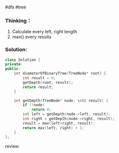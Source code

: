 #dfs #tree 
### Thinking：
1. Calculate every left, right length
2. max() every results

### Solution:

```cpp
class Solution {
private:
public:
	int diameterOfBinaryTree(TreeNode* root) {
		int result = 0;
		getDepth(root, result);
		return result;
	}

	int getDepth(TreeNode* node, int& result) {
		if (!node)
			return 0;
		int left = getDepth(node->left, result);
		int right = getDepth(node->right, result);
		result = max(left+right, result);
		return max(left, right) + 1;
	}
};
```

review: